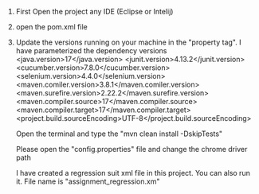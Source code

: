 1.	First Open the project any IDE (Eclipse or Intelij)
2.	open the pom.xml file 
3.	Update the versions running on your machine in the "property tag". I have parameterized the dependency versions
	<properties>
		<java.version>17</java.version>
        	<junit.version>4.13.2</junit.version>
        	<cucumber.version>7.8.0</cucumber.version>
        	<selenium.version>4.4.0</selenium.version>
        	<maven.comiler.version>3.8.1</maven.comiler.version>
        	<maven.surefire.version>2.22.2</maven.surefire.version>
        	<maven.compiler.source>17</maven.compiler.source>
        	<maven.compiler.target>17</maven.compiler.target>
        	<project.build.sourceEncoding>UTF-8</project.build.sourceEncoding>
    </properties>
    
 	Open the terminal and type the "mvn clean install -DskipTests"
	
	Please open the "config.properties" file and change the chrome driver path 
	
	I have created a regression suit xml file in this project. You can also run it. File name is "assignment_regression.xm"
